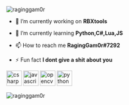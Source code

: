 <p align="left"> <img src="https://komarev.com/ghpvc/?username=raginggam0r" alt="raginggam0r" /> </p>

- 🔭 I’m currently working on **RBXtools**

- 🌱 I’m currently learning **Python,C#,Lua,JS**

- 📫 How to reach me **RagingGam0r#7292**

- ⚡ Fun fact **I dont give a shit about you**

<p align="left"><img src="https://devicons.github.io/devicon/devicon.git/icons/csharp/csharp-original.svg" alt="csharp" width="40" height="40"/> <img src="https://devicons.github.io/devicon/devicon.git/icons/javascript/javascript-original.svg" alt="javascript" width="40" height="40"/> <img src="https://www.vectorlogo.zone/logos/opencv/opencv-icon.svg" alt="opencv" width="40" height="40"/> <img src="https://devicons.github.io/devicon/devicon.git/icons/python/python-original.svg" alt="python" width="40" height="40"/></p><p><img align="left" src="https://github-readme-stats.vercel.app/api/top-langs/?username=raginggam0r&layout=compact&hide=html" alt="raginggam0r" /></p>


